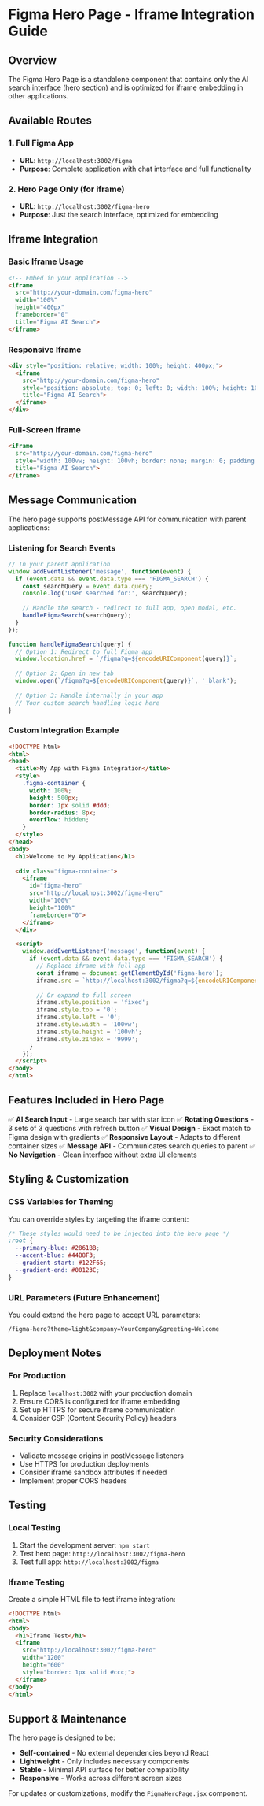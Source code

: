 # Figma Hero Page - Iframe Integration Guide

## Overview
The Figma Hero Page is a standalone component that contains only the AI search interface (hero section) and is optimized for iframe embedding in other applications.

## Available Routes

### 1. Full Figma App
- **URL**: `http://localhost:3002/figma`
- **Purpose**: Complete application with chat interface and full functionality

### 2. Hero Page Only (for iframe)
- **URL**: `http://localhost:3002/figma-hero`
- **Purpose**: Just the search interface, optimized for embedding

## Iframe Integration

### Basic Iframe Usage

```html
<!-- Embed in your application -->
<iframe 
  src="http://your-domain.com/figma-hero" 
  width="100%" 
  height="400px"
  frameborder="0"
  title="Figma AI Search">
</iframe>
```

### Responsive Iframe

```html
<div style="position: relative; width: 100%; height: 400px;">
  <iframe 
    src="http://your-domain.com/figma-hero" 
    style="position: absolute; top: 0; left: 0; width: 100%; height: 100%; border: none;"
    title="Figma AI Search">
  </iframe>
</div>
```

### Full-Screen Iframe

```html
<iframe 
  src="http://your-domain.com/figma-hero" 
  style="width: 100vw; height: 100vh; border: none; margin: 0; padding: 0;"
  title="Figma AI Search">
</iframe>
```

## Message Communication

The hero page supports postMessage API for communication with parent applications:

### Listening for Search Events

```javascript
// In your parent application
window.addEventListener('message', function(event) {
  if (event.data && event.data.type === 'FIGMA_SEARCH') {
    const searchQuery = event.data.query;
    console.log('User searched for:', searchQuery);
    
    // Handle the search - redirect to full app, open modal, etc.
    handleFigmaSearch(searchQuery);
  }
});

function handleFigmaSearch(query) {
  // Option 1: Redirect to full Figma app
  window.location.href = `/figma?q=${encodeURIComponent(query)}`;
  
  // Option 2: Open in new tab
  window.open(`/figma?q=${encodeURIComponent(query)}`, '_blank');
  
  // Option 3: Handle internally in your app
  // Your custom search handling logic here
}
```

### Custom Integration Example

```html
<!DOCTYPE html>
<html>
<head>
  <title>My App with Figma Integration</title>
  <style>
    .figma-container {
      width: 100%;
      height: 500px;
      border: 1px solid #ddd;
      border-radius: 8px;
      overflow: hidden;
    }
  </style>
</head>
<body>
  <h1>Welcome to My Application</h1>
  
  <div class="figma-container">
    <iframe 
      id="figma-hero"
      src="http://localhost:3002/figma-hero" 
      width="100%" 
      height="100%"
      frameborder="0">
    </iframe>
  </div>

  <script>
    window.addEventListener('message', function(event) {
      if (event.data && event.data.type === 'FIGMA_SEARCH') {
        // Replace iframe with full app
        const iframe = document.getElementById('figma-hero');
        iframe.src = `http://localhost:3002/figma?q=${encodeURIComponent(event.data.query)}`;
        
        // Or expand to full screen
        iframe.style.position = 'fixed';
        iframe.style.top = '0';
        iframe.style.left = '0';
        iframe.style.width = '100vw';
        iframe.style.height = '100vh';
        iframe.style.zIndex = '9999';
      }
    });
  </script>
</body>
</html>
```

## Features Included in Hero Page

✅ **AI Search Input** - Large search bar with star icon
✅ **Rotating Questions** - 3 sets of 3 questions with refresh button
✅ **Visual Design** - Exact match to Figma design with gradients
✅ **Responsive Layout** - Adapts to different container sizes
✅ **Message API** - Communicates search queries to parent
✅ **No Navigation** - Clean interface without extra UI elements

## Styling & Customization

### CSS Variables for Theming
You can override styles by targeting the iframe content:

```css
/* These styles would need to be injected into the hero page */
:root {
  --primary-blue: #2861BB;
  --accent-blue: #44B8F3;
  --gradient-start: #122F65;
  --gradient-end: #00123C;
}
```

### URL Parameters (Future Enhancement)
You could extend the hero page to accept URL parameters:

```
/figma-hero?theme=light&company=YourCompany&greeting=Welcome
```

## Deployment Notes

### For Production
1. Replace `localhost:3002` with your production domain
2. Ensure CORS is configured for iframe embedding
3. Set up HTTPS for secure iframe communication
4. Consider CSP (Content Security Policy) headers

### Security Considerations
- Validate message origins in postMessage listeners
- Use HTTPS for production deployments
- Consider iframe sandbox attributes if needed
- Implement proper CORS headers

## Testing

### Local Testing
1. Start the development server: `npm start`
2. Test hero page: `http://localhost:3002/figma-hero`
3. Test full app: `http://localhost:3002/figma`

### Iframe Testing
Create a simple HTML file to test iframe integration:

```html
<!DOCTYPE html>
<html>
<body>
  <h1>Iframe Test</h1>
  <iframe 
    src="http://localhost:3002/figma-hero" 
    width="1200" 
    height="600"
    style="border: 1px solid #ccc;">
  </iframe>
</body>
</html>
```

## Support & Maintenance

The hero page is designed to be:
- **Self-contained** - No external dependencies beyond React
- **Lightweight** - Only includes necessary components
- **Stable** - Minimal API surface for better compatibility
- **Responsive** - Works across different screen sizes

For updates or customizations, modify the `FigmaHeroPage.jsx` component.